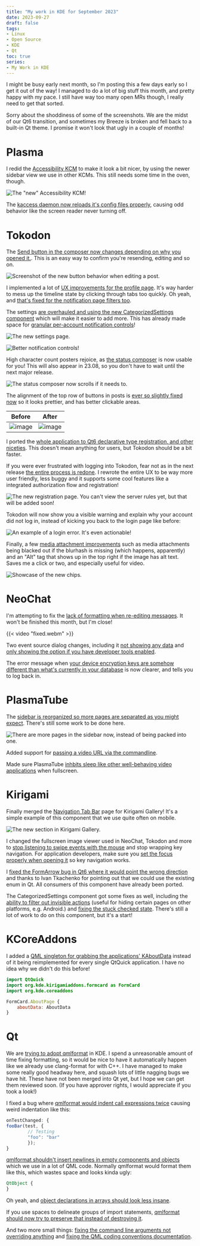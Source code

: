```yaml
---
title: "My work in KDE for September 2023"
date: 2023-09-27
draft: false
tags:
- Linux
- Open Source
- KDE
- Qt
toc: true
series:
- My Work in KDE
---
```


I might be busy early next month, so I'm posting this a few days early so I get it out of the way! I managed to do a lot of big stuff this month, and pretty happy with my pace. I still have way too many open MRs though, I really need to get that sorted.

Sorry about the shoddiness of some of the screenshots. We are the midst of our Qt6 transition, and sometimes my Breeze is broken and fell back to a built-in Qt theme. I promise it won't look that ugly in a couple of months!

# Plasma

I redid the [Accessibility KCM](https://invent.kde.org/plasma/plasma-desktop/-/merge_requests/1737) to make it look a bit nicer, by using the newer sidebar view we use in other KCMs. This still needs some time in the oven, though.

![The "new" Accessibility KCM!](access.png)

The [kaccess daemon now reloads it's config files properly](https://invent.kde.org/plasma/plasma-desktop/-/merge_requests/1736), causing odd behavior like the screen reader never turning off.

# Tokodon

The [Send button in the composer now changes depending on why you opened it.](https://invent.kde.org/network/tokodon/-/merge_requests/352). This is an easy way to confirm you're resending, editing and so on.

![Screenshot of the new button behavior when editing a post.](Screenshot_27_193125.webp)

I implemented a lot of [UX improvements for the profile page](https://invent.kde.org/network/tokodon/-/merge_requests/355). It's way harder to mess up the timeline state by clicking through tabs too quickly. Oh yeah, and [that's fixed for the notification page filters too](https://invent.kde.org/network/tokodon/-/merge_requests/359).

The settings [are overhauled and using the new CategorizedSettings component](https://invent.kde.org/network/tokodon/-/merge_requests/358) which will make it easier to add more. This has already made space for [granular per-account notification controls](https://invent.kde.org/network/tokodon/-/merge_requests/372)!

![The new settings page.](Screenshot_27_193253.webp)

![Better notification controls!](notificationcontrols.png)

High character count posters rejoice, as [the status composer](https://invent.kde.org/network/tokodon/-/merge_requests/357) is now usable for you! This will also appear in 23.08, so you don't have to wait until the next major release.

![The status composer now scrolls if it needs to.](Screenshot_27_193353.webp)

The alignment of the top row of buttons in posts is [ever so slightly fixed now](https://invent.kde.org/network/tokodon/-/merge_requests/360) so it looks prettier, and has better clickable areas.

| Before | After |
| ------ | ------ |
| ![image](image.png)  | ![image](image2.png) |

I ported the [whole application to Qt6 declarative type registration, and other niceties](https://invent.kde.org/network/tokodon/-/merge_requests/367). This doesn't mean anything for users, but Tokodon should be a bit faster.

If you were ever frustrated with logging into Tokodon, fear not as in the next release [the entire process is redone](https://invent.kde.org/network/tokodon/-/merge_requests/373). I rewrote the entire UX to be way more user friendly, less buggy and it supports some cool features like a integrated authorization flow and registration!

![The new registration page. You can't view the server rules yet, but that will be added soon!](registration.png)

Tokodon will now show you a visible warning and explain why your account did not log in, instead of kicking you back to the login page like before:

![An example of a login error. It's even actionable!](Screenshot_15_150834.webp)

Finally, a few [media attachment improvements](https://invent.kde.org/network/tokodon/-/merge_requests/378) such as media attachments being blacked out if the blurhash is missing (which happens, apparently) and an "Alt" tag that shows up in the top right if the image has alt text. Saves me a click or two, and especially useful for video.

![Showcase of the new chips.](alttext.png)

# NeoChat

I'm attempting to fix the [lack of formatting when re-editing messages](https://invent.kde.org/network/neochat/-/merge_requests/1283). It won't be finished this month, but I'm close!

{{< video "fixed.webm" >}}

Two event source dialog changes, including it [not showing any data](https://invent.kde.org/network/neochat/-/merge_requests/1284) and [only showing the option if you have developer tools enabled](https://invent.kde.org/network/neochat/-/merge_requests/1285).

The error message when [your device encryption keys are somehow different than what's currently in your database](https://invent.kde.org/network/neochat/-/merge_requests/1152) is now clearer, and tells you to log back in.

# PlasmaTube

The [sidebar is reorganized so more pages are separated as you might expect](https://invent.kde.org/multimedia/plasmatube/-/merge_requests/49). There's still some work to be done here.

![There are more pages in the sidebar now, instead of being packed into one.](Screenshot_27_194100.webp)

Added support for [passing a video URL via the commandline](https://invent.kde.org/multimedia/plasmatube/-/merge_requests/56).

Made sure PlasmaTube [inhbits sleep like other well-behaving video applications](https://invent.kde.org/multimedia/plasmatube/-/merge_requests/57) when fullscreen.

# Kirigami

Finally merged the [Navigation Tab Bar](https://invent.kde.org/sdk/kirigami-gallery/-/merge_requests/42) page for Kirigami Gallery! It's a simple example of this component that we use quite often on mobile.

![The new section in Kirigami Gallery.](Screenshot_27_155513.webp)

I changed the fullscreen image viewer used in NeoChat, Tokodon and more to [stop listening to swipe events with the mouse](https://invent.kde.org/libraries/kirigami-addons/-/merge_requests/157) and stop wrapping key navigation. For application developers, make sure you [set the focus properly when opening it](https://invent.kde.org/network/tokodon/-/merge_requests/365) so key navigation works.

I [fixed the FormArrow bug in Qt6 where it would point the wrong direction](https://invent.kde.org/libraries/kirigami-addons/-/merge_requests/161) and thanks to Ivan Tkachenko for pointing out that we could use the existing enum in Qt. All consumers of this component have already been ported.

The CategorizedSettings component got some fixes as well, including the [ability to filter out invisible actions](https://invent.kde.org/libraries/kirigami-addons/-/merge_requests/163) (useful for hiding certain pages on other platforms, e.g. Android.) and [fixing the stuck checked state](https://invent.kde.org/libraries/kirigami-addons/-/merge_requests/162). There's still a lot of work to do on this component, but it's a start!

# KCoreAddons

I added a [QML singleton for grabbing the applications' KAboutData](https://invent.kde.org/frameworks/kcoreaddons/-/merge_requests/377) instead of it being reimplemented for every single QtQuick application. I have no idea why we didn't do this before!

```qml
import QtQuick
import org.kde.kirigamiaddons.formcard as FormCard
import org.kde.coreaddons

FormCard.AboutPage {
    aboutData: AboutData
}
```

# Qt

We are [trying to adopt qmlformat](https://invent.kde.org/teams/automation/issues/-/issues/7) in KDE. I spend a unreasonable amount of time fixing formatting, so it would be nice to have it automatically happen like we already use clang-format for with C++. I have managed to make some really good headway here, and squash lots of little nagging bugs we have hit. These have not been merged into Qt yet, but I hope we can get them reviewed soon. (If you have approver rights, I would appreciate if you took a look!)

I fixed a bug where [qmlformat would indent call expressions twice](https://codereview.qt-project.org/c/qt/qtdeclarative/+/503777) causing weird indentation like this:

```qml
onTestChanged: {
fooBar(test, {
        // Testing
        "foo": "bar"
        });
}
```

[qmlformat shouldn't insert newlines in empty components and objects](https://codereview.qt-project.org/c/qt/qtdeclarative/+/502964) which we use in a lot of QML code. Normally qmlformat would format them like this, which wastes space and looks kinda ugly:

```qml
QtObject {
}
```

Oh yeah, and [object declarations in arrays should look less insane](https://codereview.qt-project.org/c/qt/qtdeclarative/+/503822).

If you use spaces to delineate groups of import statements, [qmlformat should now try to preserve that instead of destroying it](https://codereview.qt-project.org/c/qt/qtdeclarative/+/503775).

And two more small things: [fixing the command line arguments not overriding anything](https://codereview.qt-project.org/c/qt/qtdeclarative/+/502966?usp=dashboard) and [fixing the QML coding conventions documentation](https://codereview.qt-project.org/c/qt/qtdoc/+/502965?usp=dashboard).
